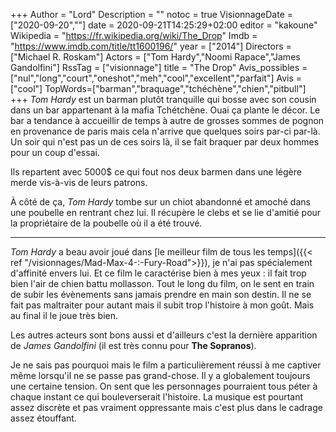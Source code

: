 +++
Author = "Lord"
Description = ""
notoc = true
VisionnageDate = ["2020-09-20",""]
date = 2020-09-21T14:25:29+02:00
editor = "kakoune"
Wikipedia = "https://fr.wikipedia.org/wiki/The_Drop"
Imdb = "https://www.imdb.com/title/tt1600196/"
year = ["2014"]
Directors = ["Michael R. Roskam"]
Actors = ["Tom Hardy","Noomi Rapace","James Gandolfini"]
RssTag = ["visionnage"]
title = "The Drop"
Avis_possibles = ["nul","long","court","oneshot","meh","cool","excellent","parfait"]
Avis = ["cool"] 
TopWords=["barman","braquage","tchéchène","chien","pitbull"]
+++
*Tom Hardy* est un barman plutôt tranquille qui bosse avec son cousin dans un bar appartenant à la mafia Tchétchène.
Ouai ça plante le décor.
Le bar a tendance à accueillir de temps à autre de grosses sommes de pognon en provenance de paris mais cela n'arrive que quelques soirs par-ci par-là.
Un soir qui n'est pas un de ces soirs là, il se fait braquer par deux hommes pour un coup d'essai.

Ils repartent avec 5000$ ce qui fout nos deux barmen dans une légère merde vis-à-vis de leurs patrons.

À côté de ça, *Tom Hardy* tombe sur un chiot abandonné et amoché dans une poubelle en rentrant chez lui.
Il récupère le clebs et se lie d'amitié pour la propriétaire de la poubelle où il a été trouvé.

----------

*Tom Hardy* a beau avoir joué dans [le meilleur film de tous les temps]({{< ref "/visionnages/Mad-Max-4-:-Fury-Road">}}), je n'ai pas spécialement d'affinité envers lui.
Et ce film le caractérise bien à mes yeux : il fait trop bien l'air de chien battu mollasson.
Tout le long du film, on le sent en train de subir les évènements sans jamais prendre en main son destin.
Il ne se fait pas maltraiter pour autant mais il subit trop l'histoire à mon goût.
Mais au final il le joue très bien.

Les autres acteurs sont bons aussi et d'ailleurs c'est la dernière apparition de *James Gandolfini* (il est très connu pour **The Sopranos**).

Je ne sais pas pourquoi mais le film a particulièrement réussi à me captiver même lorsqu'il ne se passe pas grand-chose.
Il y a globalement toujours une certaine tension.
On sent que les personnages pourraient tous péter à chaque instant ce qui bouleverserait l'histoire.
La musique est pourtant assez discrète et pas vraiment oppressante mais c'est plus dans le cadrage assez étouffant.


